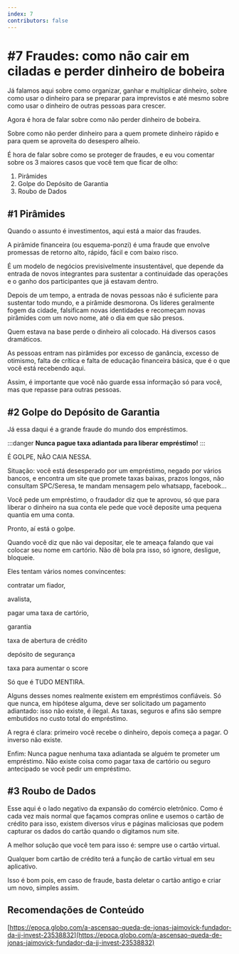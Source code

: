 ```yaml
---
index: 7
contributors: false
---
```


# #7 Fraudes: como não cair em ciladas e perder dinheiro de bobeira

Já falamos aqui sobre como organizar, ganhar e multiplicar dinheiro, sobre como usar o dinheiro para se preparar para imprevistos e até mesmo sobre como usar o dinheiro de outras pessoas para crescer.

Agora é hora de falar sobre como não perder dinheiro de bobeira.

Sobre como não perder dinheiro para a quem promete dinheiro rápido e para quem se aproveita do desespero alheio.

É hora de falar sobre como se proteger de fraudes, e eu vou comentar sobre os 3 maiores casos que você tem que ficar de olho:

1. Pirâmides
2. Golpe do Depósito de Garantia
3. Roubo de Dados

## #1 Pirâmides

Quando o assunto é investimentos, aqui está a maior das fraudes.

A pirâmide financeira (ou esquema-ponzi) é uma fraude que envolve promessas de retorno alto, rápido, fácil e com baixo risco.

É um modelo de negócios previsivelmente insustentável, que depende da entrada de novos integrantes para sustentar a continuidade das operações e o ganho dos participantes que já estavam dentro.

Depois de um tempo, a entrada de novas pessoas não é suficiente para sustentar todo mundo, e a pirâmide desmorona. Os líderes geralmente fogem da cidade, falsificam novas identidades e recomeçam novas pirâmides com um novo nome, até o dia em que são presos.

Quem estava na base perde o dinheiro ali colocado. Há diversos casos dramáticos.

As pessoas entram nas pirâmides por excesso de ganância, excesso de otimismo, falta de crítica e falta de educação financeira básica, que é o que você está recebendo aqui.

Assim, é importante que você não guarde essa informação só para você, mas que repasse para outras pessoas.

## #2 Golpe do Depósito de Garantia

Já essa daqui é a grande fraude do mundo dos empréstimos.

:::danger
**Nunca pague taxa adiantada para liberar empréstimo!**
:::

É GOLPE, NÃO CAIA NESSA.

Situação: você está desesperado por um empréstimo, negado por vários bancos, e encontra um site que promete taxas baixas, prazos longos, não consultam SPC/Seresa, te mandam mensagem pelo whatsapp, facebook…

Você pede um empréstimo, o fraudador diz que te aprovou, só que para liberar o dinheiro na sua conta ele pede que você deposite uma pequena quantia em uma conta.

Pronto, aí está o golpe.

Quando você diz que não vai depositar, ele te ameaça falando que vai colocar seu nome em cartório. Não dê bola pra isso, só ignore, desligue, bloqueie.

Eles tentam vários nomes convincentes:

contratar um fiador,

avalista,

pagar uma taxa de cartório,

garantia

taxa de abertura de crédito

depósito de segurança

taxa para aumentar o score

Só que é TUDO MENTIRA.

Alguns desses nomes realmente existem em empréstimos confiáveis. Só que nunca, em hipótese alguma, deve ser solicitado um pagamento adiantado: isso não existe, é ilegal. As taxas, seguros e afins são sempre embutidos no custo total do empréstimo.

A regra é clara: primeiro você recebe o dinheiro, depois começa a pagar. O inverso não existe.

Enfim: Nunca pague nenhuma taxa adiantada se alguém te prometer um empréstimo. Não existe coisa como pagar taxa de cartório ou seguro antecipado se você pedir um empréstimo.

## #3 Roubo de Dados

Esse aqui é o lado negativo da expansão do comércio eletrônico. Como é cada vez mais normal que façamos compras online e usemos o cartão de crédito para isso, existem diversos vírus e páginas maliciosas que podem capturar os dados do cartão quando o digitamos num site.

A melhor solução que você tem para isso é: sempre use o cartão virtual.

Qualquer bom cartão de crédito terá a função de cartão virtual em seu aplicativo.

Isso é bom pois, em caso de fraude, basta deletar o cartão antigo e criar um novo, simples assim.

## Recomendações de Conteúdo

[https://epoca.globo.com/a-ascensao-queda-de-jonas-jaimovick-fundador-da-jj-invest-23538832](https://epoca.globo.com/a-ascensao-queda-de-jonas-jaimovick-fundador-da-jj-invest-23538832)